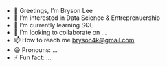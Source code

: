 - 👋 Greetings, I’m Bryson Lee
- 👀 I’m interested in Data Science & Entreprenuership
- 🌱 I’m currently learning SQL
- 💞️ I’m looking to collaborate on ...
- 📫 How to reach me bryson4k@gmail.com 
- 😄 Pronouns: ...
- ⚡ Fun fact: ...

<!---
BryInnaCut/BryInnaCut is a ✨ special ✨ repository because its `README.md` (this file) appears on your GitHub profile.
You can click the Preview link to take a look at your changes.
--->
